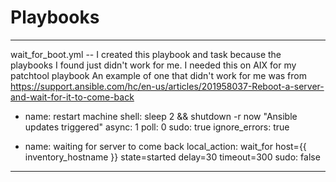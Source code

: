 # Playbooks

***
wait_for_boot.yml -- I created this playbook and task because the playbooks I found just didn't work for me.
  I needed this on AIX for my patchtool playbook
  An example of one that didn't work for me was from
  https://support.ansible.com/hc/en-us/articles/201958037-Reboot-a-server-and-wait-for-it-to-come-back

- name: restart machine
  shell: sleep 2 && shutdown -r now "Ansible updates triggered"
  async: 1
  poll: 0
  sudo: true
  ignore_errors: true

- name: waiting for server to come back
  local_action: wait_for host={{ inventory_hostname }} state=started delay=30 timeout=300
  sudo: false
***
